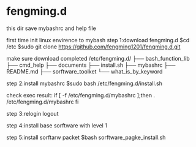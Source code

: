 # fengming.d
this dir save mybashrc and help file

first time init linux envirence to mybash
step 1:download fengming.d
$cd /etc
$sudo git clone https://github.com/fengming1201/fengming.d.git

make sure download completed
/etc/fengming.d/
├── bash_function_lib
├── cmd_help
├── documents
├── install.sh
├── mybashrc
├── README.md
├── sorftware_toolket
└── what_is_by_keyword

step 2:install mybashrc
$sudo bash /etc/fengming.d/install.sh

check exec result:
if [ -f /etc/fengming.d/mybashrc ];then
        . /etc/fengming.d/mybashrc
fi

step 3:relogin
logout


step 4:install base sorftware with level 1


step 5:install sorftarw packet
$bash sorftware_pagke_install.sh


